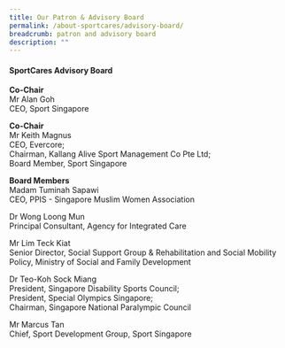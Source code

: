```yaml
---
title: Our Patron & Advisory Board
permalink: /about-sportcares/advisory-board/
breadcrumb: patron and advisory board
description: ""
---
```



#### **SportCares Advisory Board** <br> 
**Co-Chair** <br>
Mr Alan Goh <br>
CEO, Sport Singapore

**Co-Chair**<br>
Mr Keith Magnus <br> 
CEO, Evercore; <br>
Chairman, Kallang Alive Sport Management Co Pte Ltd; <br>
Board Member, Sport Singapore

**Board Members**<br>
Madam Tuminah Sapawi <br>
CEO, PPIS - Singapore Muslim Women Association

Dr Wong Loong Mun <br>
Principal Consultant, Agency for Integrated Care

Mr Lim Teck Kiat <br>
Senior Director, Social Support Group &amp; Rehabilitation and Social Mobility Policy, Ministry of Social and Family Development

Dr Teo-Koh Sock Miang <br>
President, Singapore Disability Sports Council; <br>
President, Special Olympics Singapore; <br>
Chairman, Singapore National Paralympic Council

Mr Marcus Tan <br>
Chief, Sport Development Group, Sport Singapore